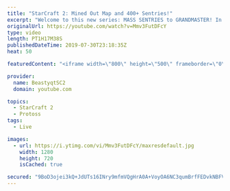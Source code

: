```yaml
---
title: "StarCraft 2: Mined Out Map and 400+ Sentries!"
excerpt: "Welcome to this new series: MASS SENTRIES to GRANDMASTER! In this series, we will see how far I can get by playing ONLY Sentries on the ladder in ALL Protoss matchups!  This game was just a good long epic game from the series and we went to the lategame against our Zerg opponent. The score screen at"
originalUrl: https://youtube.com/watch?v=Mmv3FutDFcY
type: video
length: PT1H17M38S
publishedDateTime: 2019-07-30T23:18:35Z
heat: 50

featuredContent: "<iframe width=\"800\" height=\"500\" frameborder=\"0\" src=\"https://www.youtube.com/embed/Mmv3FutDFcY\" allow=\"accelerometer; autoplay; encrypted-media; gyroscope; picture-in-picture\" allowfullscreen></iframe>"

provider:
  name: BeastyqtSC2
  domain: youtube.com

topics:
  - StarCraft 2
  - Protoss
tags:
  - Live

images:
  - url: https://i.ytimg.com/vi/Mmv3FutDFcY/maxresdefault.jpg
    width: 1280
    height: 720
    isCached: true

secured: "9BoD3ojei3kQ+JdUTs16INry9mfmVQgHrA0A+VoyOA6NC3qumBrfFEDvkNBFVXWdQu2dhpCXPKm1x6UBQlzluEA2Wr1XOBTYFNw3SUQ13fkgIpXtcNT3jxyFFJB8cU3icOhFiMkTPqEL+VyDpRqFeEynZt24hGWIfScNfoyK8aHUEBvi/EiWeMmC5NwEnOM7BjLrHp9l7UZyaJvVXfqAZbjXs1VogmIWXFI9X4yp6gcAtjB/KMiykiXuNnDCqCx+bNsuG8PgFanYdQycA0SBLzDuZ1UrDkJdQBkCfiFUYMR5tHMh6ce9w6mB+q7TDQaQR+qsMgqn+AdrFZrrKcWz1E9Qx3thNrmCJexdlyCzwHookfaeXngjhHWuL2TGZY/Cys14m3iGj0pp4lSeHd2i4VgbNIpdTZh2PDp48gQFURk=;32IEG3kVLoPQDCPK4MWElg=="
---
```


